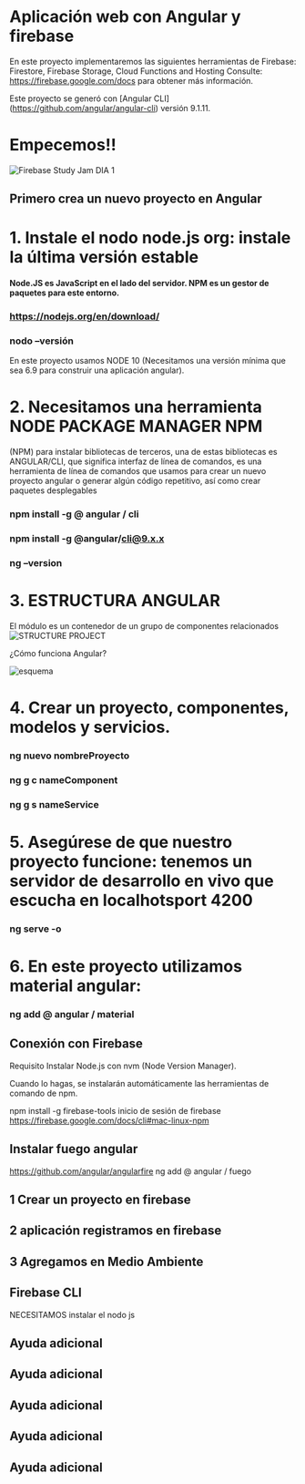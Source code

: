 # Aplicación web con Angular y firebase
En este proyecto implementaremos las siguientes herramientas de Firebase:  Firestore, Firebase Storage, Cloud Functions and Hosting
Consulte: https://firebase.google.com/docs para obtener más información.

Este proyecto se generó con [Angular CLI] (https://github.com/angular/angular-cli) versión 9.1.11.
# Empecemos!!
![Firebase Study Jam DIA 1](https://user-images.githubusercontent.com/39227411/87808661-197b9d00-c828-11ea-8d35-f73133c0c367.jpg)
## Primero crea un nuevo proyecto en Angular
# 1. Instale el nodo node.js org: instale la última versión estable
#### Node.JS es JavaScript en el lado del servidor. NPM es un gestor de paquetes para este entorno.
  ### https://nodejs.org/en/download/
  ### nodo –versión
 En este proyecto usamos NODE 10 (Necesitamos una versión mínima que sea 6.9 para construir una aplicación angular).
# 2. Necesitamos una herramienta NODE PACKAGE MANAGER NPM
(NPM)  para instalar bibliotecas de terceros, una de estas bibliotecas es ANGULAR/CLI, que significa interfaz de línea de comandos, es una herramienta de línea de comandos que usamos para crear un nuevo proyecto angular o generar algún código repetitivo, así como crear paquetes desplegables
  ### npm install -g @ angular / cli
  ### npm install -g @angular/cli@9.x.x 
  ### ng –version
# 3. ESTRUCTURA ANGULAR
El módulo es un contenedor de un grupo de componentes relacionados
![STRUCTURE PROJECT](https://user-images.githubusercontent.com/39227411/87810756-7af13b00-c82b-11ea-969a-a97d5e868cb0.jpg)

¿Cómo funciona Angular?

![esquema](https://user-images.githubusercontent.com/39227411/87809518-85aad080-c829-11ea-9fac-e95f316ea58f.gif)
# 4. Crear un proyecto, componentes, modelos y servicios.
 ### ng nuevo nombreProyecto
 ### ng g c nameComponent
 ### ng g s nameService
  
# 5. Asegúrese de que nuestro proyecto funcione: tenemos un servidor de desarrollo en vivo que escucha en localhotsport 4200
 ###   ng serve -o
# 6. En este proyecto utilizamos material angular:
 ###   ng add @ angular / material

## Conexión con Firebase
Requisito Instalar Node.js con nvm (Node Version Manager).

Cuando lo hagas, se instalarán automáticamente las herramientas de comando de npm.

npm install -g firebase-tools
inicio de sesión de firebase
https://firebase.google.com/docs/cli#mac-linux-npm
## Instalar fuego angular
https://github.com/angular/angularfire
ng add @ angular / fuego
## 1 Crear un proyecto en firebase
## 2 aplicación registramos en firebase
## 3 Agregamos en Medio Ambiente
## Firebase CLI


NECESITAMOS instalar el nodo js
## Ayuda adicional
## Ayuda adicional
## Ayuda adicional
## Ayuda adicional
## Ayuda adicional
